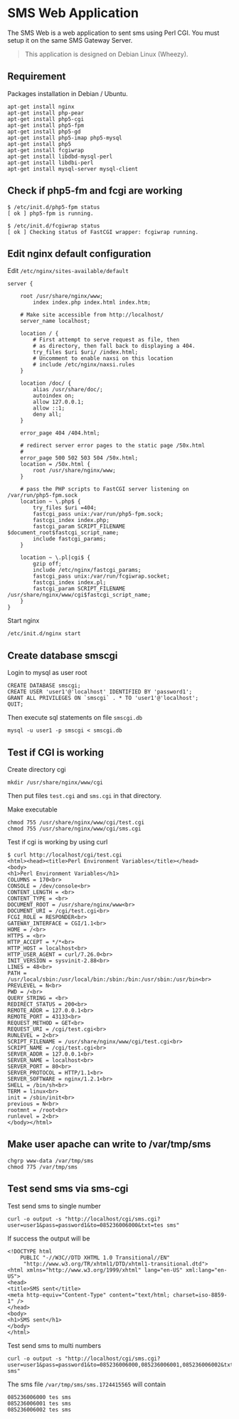
# SMS Web Application

The SMS Web is a web application to sent sms using Perl CGI. You must setup it on the same SMS Gateway Server.

>This application is designed on Debian Linux (Wheezy).

## Requirement

Packages installation in Debian / Ubuntu.

```
apt-get install nginx
apt-get install php-pear
apt-get install php5-cgi
apt-get install php5-fpm
apt-get install php5-gd
apt-get install php5-imap php5-mysql
apt-get install php5
apt-get install fcgiwrap
apt-get install libdbd-mysql-perl
apt-get install libdbi-perl
apt-get install mysql-server mysql-client
```

## Check if php5-fm and fcgi are working

```
$ /etc/init.d/php5-fpm status
[ ok ] php5-fpm is running.

$ /etc/init.d/fcgiwrap status
[ ok ] Checking status of FastCGI wrapper: fcgiwrap running.
```

## Edit nginx default configuration

Edit `/etc/nginx/sites-available/default`

```
server {

	root /usr/share/nginx/www;
        index index.php index.html index.htm;

	# Make site accessible from http://localhost/
	server_name localhost;

	location / {
		# First attempt to serve request as file, then
		# as directory, then fall back to displaying a 404.
		try_files $uri $uri/ /index.html;
		# Uncomment to enable naxsi on this location
		# include /etc/nginx/naxsi.rules
	}

	location /doc/ {
		alias /usr/share/doc/;
		autoindex on;
		allow 127.0.0.1;
		allow ::1;
		deny all;
	}

	error_page 404 /404.html;

	# redirect server error pages to the static page /50x.html
	#
	error_page 500 502 503 504 /50x.html;
	location = /50x.html {
		root /usr/share/nginx/www;
	}

    # pass the PHP scripts to FastCGI server listening on /var/run/php5-fpm.sock
    location ~ \.php$ {
        try_files $uri =404;
        fastcgi_pass unix:/var/run/php5-fpm.sock;
        fastcgi_index index.php;
        fastcgi_param SCRIPT_FILENAME $document_root$fastcgi_script_name;
        include fastcgi_params;
    }

    location ~ \.pl|cgi$ {
        gzip off;
        include /etc/nginx/fastcgi_params;
        fastcgi_pass unix:/var/run/fcgiwrap.socket;
        fastcgi_index index.pl;
        fastcgi_param SCRIPT_FILENAME /usr/share/nginx/www/cgi$fastcgi_script_name;
    }
}
```

Start nginx

```
/etc/init.d/nginx start
```

## Create database smscgi

Login to mysql as user root

```
CREATE DATABASE smscgi;
CREATE USER 'user1'@'localhost' IDENTIFIED BY 'password1';
GRANT ALL PRIVILEGES ON `smscgi` . * TO 'user1'@'localhost';
QUIT;
```

Then execute sql statements on file `smscgi.db`

```
mysql -u user1 -p smscgi < smscgi.db
```

## Test if CGI is working

Create directory cgi

```
mkdir /usr/share/nginx/www/cgi
```

Then put files `test.cgi` and `sms.cgi` in that directory.

Make executable

```
chmod 755 /usr/share/nginx/www/cgi/test.cgi
chmod 755 /usr/share/nginx/www/cgi/sms.cgi
```

Test if cgi is working by using curl

```
$ curl http://localhost/cgi/test.cgi
<html><head><title>Perl Environment Variables</title></head>
<body>
<h1>Perl Environment Variables</h1>
COLUMNS = 170<br>
CONSOLE = /dev/console<br>
CONTENT_LENGTH = <br>
CONTENT_TYPE = <br>
DOCUMENT_ROOT = /usr/share/nginx/www<br>
DOCUMENT_URI = /cgi/test.cgi<br>
FCGI_ROLE = RESPONDER<br>
GATEWAY_INTERFACE = CGI/1.1<br>
HOME = /<br>
HTTPS = <br>
HTTP_ACCEPT = */*<br>
HTTP_HOST = localhost<br>
HTTP_USER_AGENT = curl/7.26.0<br>
INIT_VERSION = sysvinit-2.88<br>
LINES = 48<br>
PATH = /usr/local/sbin:/usr/local/bin:/sbin:/bin:/usr/sbin:/usr/bin<br>
PREVLEVEL = N<br>
PWD = /<br>
QUERY_STRING = <br>
REDIRECT_STATUS = 200<br>
REMOTE_ADDR = 127.0.0.1<br>
REMOTE_PORT = 43133<br>
REQUEST_METHOD = GET<br>
REQUEST_URI = /cgi/test.cgi<br>
RUNLEVEL = 2<br>
SCRIPT_FILENAME = /usr/share/nginx/www/cgi/test.cgi<br>
SCRIPT_NAME = /cgi/test.cgi<br>
SERVER_ADDR = 127.0.0.1<br>
SERVER_NAME = localhost<br>
SERVER_PORT = 80<br>
SERVER_PROTOCOL = HTTP/1.1<br>
SERVER_SOFTWARE = nginx/1.2.1<br>
SHELL = /bin/sh<br>
TERM = linux<br>
init = /sbin/init<br>
previous = N<br>
rootmnt = /root<br>
runlevel = 2<br>
</body></html>
```

## Make user apache can write to /var/tmp/sms

```
chgrp www-data /var/tmp/sms
chmod 775 /var/tmp/sms
```

## Test send sms via sms-cgi

Test send sms to single number

```
curl -o output -s "http://localhost/cgi/sms.cgi?user=user1&pass=password1&to=085236006000&txt=tes sms"
```

If success the output will be

```
<!DOCTYPE html
	PUBLIC "-//W3C//DTD XHTML 1.0 Transitional//EN"
	 "http://www.w3.org/TR/xhtml1/DTD/xhtml1-transitional.dtd">
<html xmlns="http://www.w3.org/1999/xhtml" lang="en-US" xml:lang="en-US">
<head>
<title>SMS sent</title>
<meta http-equiv="Content-Type" content="text/html; charset=iso-8859-1" />
</head>
<body>
<h1>SMS sent</h1>
</body>
</html>
```

Test send sms to multi numbers

```
curl -o output -s "http://localhost/cgi/sms.cgi?user=user1&pass=password1&to=085236006000,085236006001,085236006002&txt=tes sms"
```

The sms file `/var/tmp/sms/sms.1724415565` will contain

```
085236006000 tes sms
085236006001 tes sms
085236006002 tes sms
```






